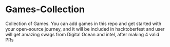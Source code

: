 # Games-Collection

Collection of Games. You can add games in this repo and get started with your open-source journey, and it will be included in hacktoberfest and user will get amazing swags from Digital Ocean and intel, after making 4 valid PRs
